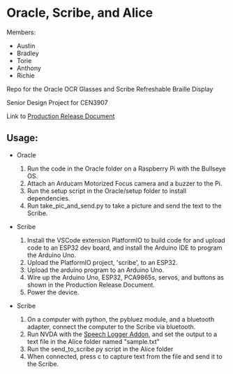 # Oracle, Scribe, and Alice

Members:
- Austin
- Bradley
- Torie
- Anthony
- Richie

Repo for the Oracle OCR Glasses and Scribe Refreshable Braille Display

Senior Design Project for CEN3907

Link to [Production Release Document](https://docs.google.com/document/d/1HyzxnghGku2yloXA5wzwHSxyDODf-Q1hCP8bEuT-k8g/edit#heading=h.no4vya8h2jww)

## Usage:
* Oracle
  1. Run the code in the Oracle folder on a Raspberry Pi with the Bullseye OS.
  2. Attach an Arducam Motorized Focus camera and a buzzer to the Pi.
  3. Run the setup script in the Oracle/setup folder to install dependencies.
  4. Run take_pic_and_send.py to take a picture and send the text to the Scribe.

* Scribe
  1. Install the VSCode extension PlatformIO to build code for and upload code to an ESP32 dev board, and install the Arduino IDE to program the Arduino Uno.
  2. Upload the PlatformIO project, 'scribe', to an ESP32.
  3. Upload the arduino program to an Arduino Uno.
  4. Wire up the Arduino Uno, ESP32, PCA9865s, servos, and buttons as shown in the Production Release Document.
  5. Power the device.

* Scribe
  1. On a computer with python, the pybluez module, and a bluetooth adapter, connect the computer to the Scribe via bluetooth.
  2. Run NVDA with the [Speech Logger Addon](https://addons.nvda-project.org/addons/speechLogger.en.html), and set the output to a text file in the Alice folder named "sample.txt"
  3. Run the send_to_scribe.py script in the Alice folder
  4. When connected, press c to capture text from the file and send it to the Scribe.
